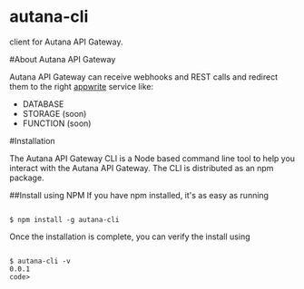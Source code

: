 autana-cli
=================

client for Autana API Gateway.

#About Autana API Gateway


 Autana API Gateway can receive webhooks and REST calls and redirect them to the right <a href="http://appwrite.io" target="_new">appwrite</a> service like:
 - DATABASE
 - STORAGE (soon)
 - FUNCTION (soon)

#Installation

The Autana API Gateway CLI is a Node based command line tool to help you interact with the Autana API Gateway. The CLI is distributed as an npm package.

##Install using NPM
If you have npm installed, it's as easy as running

<code>
$ npm install -g autana-cli
</code>

Once the installation is complete, you can verify the install using

<code>
$ autana-cli -v
0.0.1
code>

